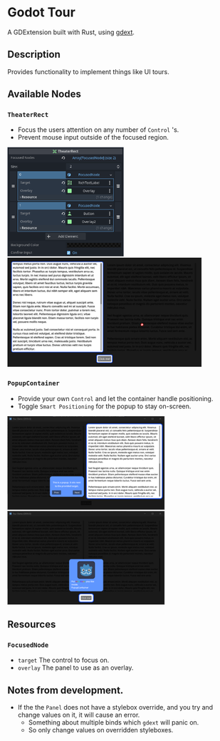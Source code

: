 # Godot Tour
A GDExtension built with Rust, using [gdext](https://github.com/godot-rust/gdext).

## Description
Provides functionality to implement things like UI tours.

## Available Nodes

### `TheaterRect`

- Focus the users attention on any number of `Control` 's.
- Prevent mouse input outside of the focused region.

<img src="docs/images/TheaterRect-Inspector.png" height="245px">
<img src="docs/images/TheaterRect.png" height="245px">

### `PopupContainer`

- Provide your own `Control` and let the container handle positioning.
- Toggle `Smart Positioning` for the popup to stay on-screen.

<img src="docs/images/PopupContainer.png" height="210px">
<img src="docs/images/PopupContainer2.png" height="210px">

## Resources
### `FocusedNode`
- `target` The control to focus on.
- `overlay` The panel to use as an overlay.

## Notes from development.
- If the the `Panel` does not have a stylebox override, and you try and change values on it, it will cause an error.
  - Something about multiple binds which `gdext` will panic on.
  - So only change values on overridden styleboxes.